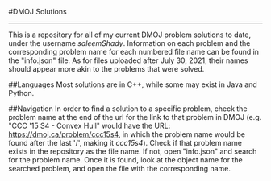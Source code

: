 #DMOJ Solutions
____
This is a repository for all of my current DMOJ problem solutions to date, under the username
*saleemShady*. Information on each problem and the corresponding problem name for each
numbered file name can be found in the "info.json" file. As for files uploaded after July 30, 2021, their
names should appear more akin to the problems that were solved.

##Languages
Most solutions are in C++, while some may exist in Java and Python.

##Navigation
In order to find a solution to a specific problem, check the problem name at the end of the url for the link to that
problem in DMOJ (e.g. "CCC '15 S4 - Convex Hull" would have the URL: https://dmoj.ca/problem/ccc15s4, in which
the problem name would be found after the last '/', making it *ccc15s4*). Check if that problem name
exists in the repository as the file name. If not, open "info.json" and search for the problem name. Once it is
found, look at the object name for the searched problem, and open the file with the corresponding name.